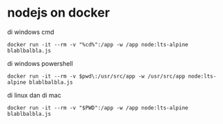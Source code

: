 # nodejs on docker

di windows cmd
```
docker run -it --rm -v "%cd%":/app -w /app node:lts-alpine blablbalbla.js
```

di windows powershell
```
docker run -it --rm -v $pwd\:/usr/src/app -w /usr/src/app node:lts-alpine blablbalbla.js
```

di linux dan di mac
```
docker run -it --rm -v "$PWD":/app -w /app node:lts-alpine blablbalbla.js
```